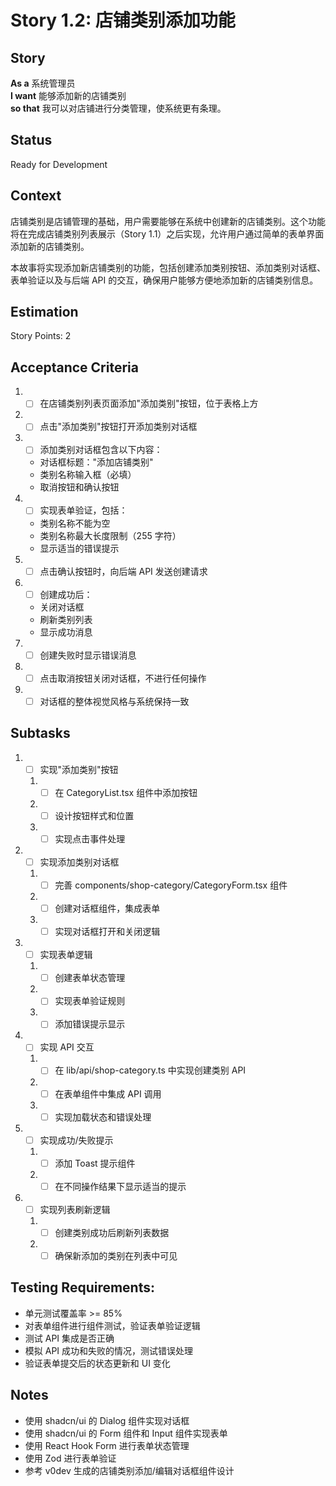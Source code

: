 # Story 1.2: 店铺类别添加功能

## Story

**As a** 系统管理员  
**I want** 能够添加新的店铺类别  
**so that** 我可以对店铺进行分类管理，使系统更有条理。

## Status

Ready for Development

## Context

店铺类别是店铺管理的基础，用户需要能够在系统中创建新的店铺类别。这个功能将在完成店铺类别列表展示（Story 1.1）之后实现，允许用户通过简单的表单界面添加新的店铺类别。

本故事将实现添加新店铺类别的功能，包括创建添加类别按钮、添加类别对话框、表单验证以及与后端 API 的交互，确保用户能够方便地添加新的店铺类别信息。

## Estimation

Story Points: 2

## Acceptance Criteria

1. - [ ] 在店铺类别列表页面添加"添加类别"按钮，位于表格上方
2. - [ ] 点击"添加类别"按钮打开添加类别对话框
3. - [ ] 添加类别对话框包含以下内容：
   - 对话框标题："添加店铺类别"
   - 类别名称输入框（必填）
   - 取消按钮和确认按钮
4. - [ ] 实现表单验证，包括：
   - 类别名称不能为空
   - 类别名称最大长度限制（255 字符）
   - 显示适当的错误提示
5. - [ ] 点击确认按钮时，向后端 API 发送创建请求
6. - [ ] 创建成功后：
   - 关闭对话框
   - 刷新类别列表
   - 显示成功消息
7. - [ ] 创建失败时显示错误消息
8. - [ ] 点击取消按钮关闭对话框，不进行任何操作
9. - [ ] 对话框的整体视觉风格与系统保持一致

## Subtasks

1. - [ ] 实现"添加类别"按钮
   1. - [ ] 在 CategoryList.tsx 组件中添加按钮
   2. - [ ] 设计按钮样式和位置
   3. - [ ] 实现点击事件处理
2. - [ ] 实现添加类别对话框
   1. - [ ] 完善 components/shop-category/CategoryForm.tsx 组件
   2. - [ ] 创建对话框组件，集成表单
   3. - [ ] 实现对话框打开和关闭逻辑
3. - [ ] 实现表单逻辑
   1. - [ ] 创建表单状态管理
   2. - [ ] 实现表单验证规则
   3. - [ ] 添加错误提示显示
4. - [ ] 实现 API 交互
   1. - [ ] 在 lib/api/shop-category.ts 中实现创建类别 API
   2. - [ ] 在表单组件中集成 API 调用
   3. - [ ] 实现加载状态和错误处理
5. - [ ] 实现成功/失败提示
   1. - [ ] 添加 Toast 提示组件
   2. - [ ] 在不同操作结果下显示适当的提示
6. - [ ] 实现列表刷新逻辑
   1. - [ ] 创建类别成功后刷新列表数据
   2. - [ ] 确保新添加的类别在列表中可见

## Testing Requirements:

- 单元测试覆盖率 >= 85%
- 对表单组件进行组件测试，验证表单验证逻辑
- 测试 API 集成是否正确
- 模拟 API 成功和失败的情况，测试错误处理
- 验证表单提交后的状态更新和 UI 变化

## Notes

- 使用 shadcn/ui 的 Dialog 组件实现对话框
- 使用 shadcn/ui 的 Form 组件和 Input 组件实现表单
- 使用 React Hook Form 进行表单状态管理
- 使用 Zod 进行表单验证
- 参考 v0dev 生成的店铺类别添加/编辑对话框组件设计
